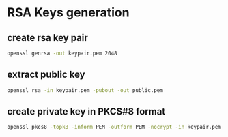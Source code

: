 # RSA Keys generation

## create rsa key pair
```bash
openssl genrsa -out keypair.pem 2048
```
## extract public key
```bash
openssl rsa -in keypair.pem -pubout -out public.pem
```

## create private key in PKCS#8 format
```bash
openssl pkcs8 -topk8 -inform PEM -outform PEM -nocrypt -in keypair.pem -out private.pem
```
